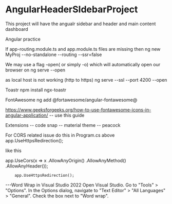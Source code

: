# AngularHeaderSIdebarProject
This project will have the angualr sidebar and header and main content dashboard


Angular practice

If app-routing.module.ts and app.module.ts files are missing then
ng new MyProj --no-standalone --routing --ssr=false


We may use a flag -open( or simply -o) which will automatically open our browser on
ng serve --open



as local host is not working (http to https)
ng serve --ssl --port 4200  --open


Toastr
npm install ngx-toastr


FontAwesome
ng add @fortawesome/angular-fontawesome@<version>

https://www.geeksforgeeks.org/how-to-use-fontawesome-icons-in-angular-application/ -- use this guide 


Extensions
-- code snap
-- material theme
-- peacock



For CORS related issue
do this in Program.cs above      app.UseHttpsRedirection(); 

like this

  app.UseCors(x => x
            .AllowAnyOrigin()
            .AllowAnyMethod()
            .AllowAnyHeader());

        app.UseHttpsRedirection(); 


---Word Wrap in Visual Studio 2022
Open Visual Studio.
Go to "Tools" > "Options".
In the Options dialog, navigate to "Text Editor" > "All Languages" > "General".
Check the box next to "Word wrap".
